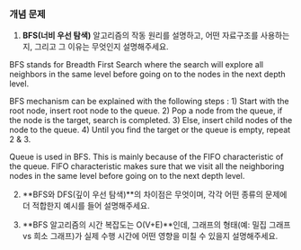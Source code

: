 ### 개념 문제

1. **BFS(너비 우선 탐색)** 알고리즘의 작동 원리를 설명하고, 어떤 자료구조를 사용하는지, 그리고 그 이유는 무엇인지 설명해주세요.

BFS stands for Breadth First Search where the search will explore all neighbors in the same level before going on to the nodes in the next depth level.

BFS mechanism can be explained with the following steps :
    1) Start with the root node, insert root node to the queue. 
    2) Pop a node from the queue, if the node is the target, search is completed.
    3) Else, insert child nodes of the node to the queue.
    4) Until you find the target or the queue is empty, repeat 2 & 3.

Queue is used in BFS. This is mainly because of the FIFO characteristic of the queue.
FIFO characteristic makes sure that we visit all the neighboring nodes in the same level before going on to the next depth level. 


2. **BFS와 DFS(깊이 우선 탐색)**의 차이점은 무엇이며, 각각 어떤 종류의 문제에 더 적합한지 예시를 들어 설명해주세요.




3. **BFS 알고리즘의 시간 복잡도는 O(V+E)**인데, 그래프의 형태(예: 밀집 그래프 vs 희소 그래프)가 실제 수행 시간에 어떤 영향을 미칠 수 있을지 설명해주세요.
